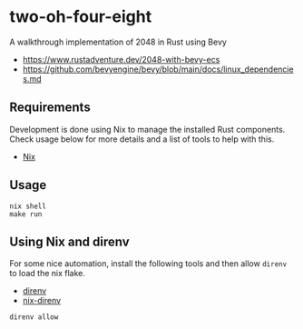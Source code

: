 # two-oh-four-eight

A walkthrough implementation of 2048 in Rust using Bevy

 - https://www.rustadventure.dev/2048-with-bevy-ecs 
 - https://github.com/bevyengine/bevy/blob/main/docs/linux_dependencies.md
 
## Requirements

Development is done using Nix to manage the installed Rust components. Check usage below for more details and a list of tools to help with this.

- [Nix](https://nixos.org/download)

## Usage
 
```shellsession
nix shell
make run
```

## Using Nix and direnv

For some nice automation, install the following tools and then allow `direnv` to load the nix flake.

- [direnv](https://direnv.net/)
- [nix-direnv](https://github.com/nix-community/nix-direnv)
 
```shellsession
direnv allow
```
